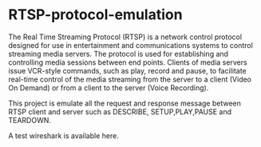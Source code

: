 # RTSP-protocol-emulation

The Real Time Streaming Protocol (RTSP) is a network control protocol designed for use in entertainment and communications systems to control streaming media servers. The protocol is used for establishing and controlling media sessions between end points. Clients of media servers issue VCR-style commands, such as play, record and pause, to facilitate real-time control of the media streaming from the server to a client (Video On Demand) or from a client to the server (Voice Recording).

This project is emulate all the request and response message between RTSP client and server such as DESCRIBE, SETUP,PLAY,PAUSE and TEARDOWN. 

A test wireshark is available here. 

